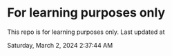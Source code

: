 # For learning purposes only
This repo is for learning purposes only.
Last updated at

Saturday, March 2, 2024 2:37:44 AM

